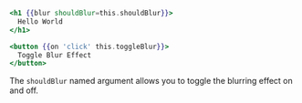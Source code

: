```handlebars
<h1 {{blur shouldBlur=this.shouldBlur}}>
  Hello World
</h1>

<button {{on 'click' this.toggleBlur}}>
  Toggle Blur Effect
</button>
```

The `shouldBlur` named argument allows you to toggle the blurring effect on and off.
